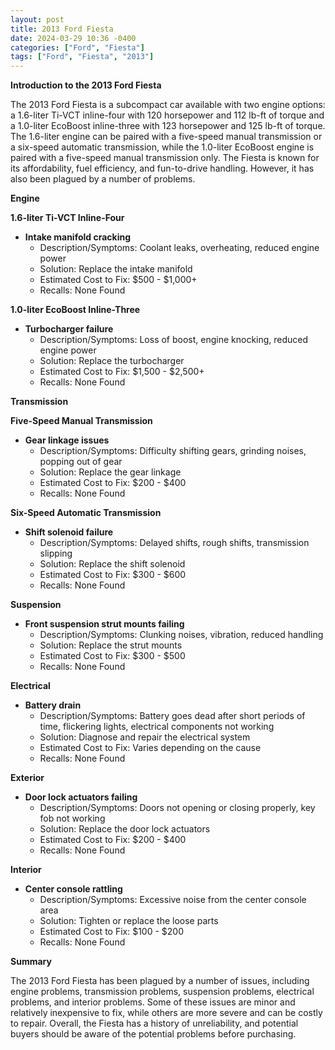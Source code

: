 ```yaml
---
layout: post
title: 2013 Ford Fiesta
date: 2024-03-29 10:36 -0400
categories: ["Ford", "Fiesta"]
tags: ["Ford", "Fiesta", "2013"]
---
```

**Introduction to the 2013 Ford Fiesta**

The 2013 Ford Fiesta is a subcompact car available with two engine options: a 1.6-liter Ti-VCT inline-four with 120 horsepower and 112 lb-ft of torque and a 1.0-liter EcoBoost inline-three with 123 horsepower and 125 lb-ft of torque. The 1.6-liter engine can be paired with a five-speed manual transmission or a six-speed automatic transmission, while the 1.0-liter EcoBoost engine is paired with a five-speed manual transmission only. The Fiesta is known for its affordability, fuel efficiency, and fun-to-drive handling. However, it has also been plagued by a number of problems.

**Engine**

**1.6-liter Ti-VCT Inline-Four**

* **Intake manifold cracking**
  * Description/Symptoms: Coolant leaks, overheating, reduced engine power
  * Solution: Replace the intake manifold
  * Estimated Cost to Fix: $500 - $1,000+
  * Recalls: None Found

**1.0-liter EcoBoost Inline-Three**

* **Turbocharger failure**
  * Description/Symptoms: Loss of boost, engine knocking, reduced engine power
  * Solution: Replace the turbocharger
  * Estimated Cost to Fix: $1,500 - $2,500+
  * Recalls: None Found

**Transmission**

**Five-Speed Manual Transmission**

* **Gear linkage issues**
  * Description/Symptoms: Difficulty shifting gears, grinding noises, popping out of gear
  * Solution: Replace the gear linkage
  * Estimated Cost to Fix: $200 - $400
  * Recalls: None Found

**Six-Speed Automatic Transmission**

* **Shift solenoid failure**
  * Description/Symptoms: Delayed shifts, rough shifts, transmission slipping
  * Solution: Replace the shift solenoid
  * Estimated Cost to Fix: $300 - $600
  * Recalls: None Found

**Suspension**

* **Front suspension strut mounts failing**
  * Description/Symptoms: Clunking noises, vibration, reduced handling
  * Solution: Replace the strut mounts
  * Estimated Cost to Fix: $300 - $500
  * Recalls: None Found

**Electrical**

* **Battery drain**
  * Description/Symptoms: Battery goes dead after short periods of time, flickering lights, electrical components not working
  * Solution: Diagnose and repair the electrical system
  * Estimated Cost to Fix: Varies depending on the cause
  * Recalls: None Found

**Exterior**

* **Door lock actuators failing**
  * Description/Symptoms: Doors not opening or closing properly, key fob not working
  * Solution: Replace the door lock actuators
  * Estimated Cost to Fix: $200 - $400
  * Recalls: None Found

**Interior**

* **Center console rattling**
  * Description/Symptoms: Excessive noise from the center console area
  * Solution: Tighten or replace the loose parts
  * Estimated Cost to Fix: $100 - $200
  * Recalls: None Found

**Summary**

The 2013 Ford Fiesta has been plagued by a number of issues, including engine problems, transmission problems, suspension problems, electrical problems, and interior problems. Some of these issues are minor and relatively inexpensive to fix, while others are more severe and can be costly to repair. Overall, the Fiesta has a history of unreliability, and potential buyers should be aware of the potential problems before purchasing.

